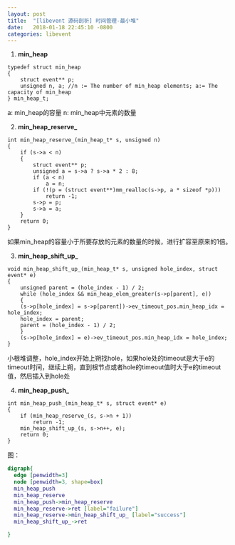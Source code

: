 ```yaml
---
layout: post
title:  "[libevent 源码剖析] 时间管理-最小堆"
date:   2018-01-18 22:45:10 -0800
categories: libevent
---
```


1. **min_heap**
```
typedef struct min_heap
{
	struct event** p;
	unsigned n, a; //n := The number of min_heap elements; a:= The capacity of min_heap
} min_heap_t;
```
a: min_heap的容量
n: min_heap中元素的数量

2. **min_heap_reserve_**
```
int min_heap_reserve_(min_heap_t* s, unsigned n)
{
	if (s->a < n)
	{
		struct event** p;
		unsigned a = s->a ? s->a * 2 : 8;
		if (a < n)
			a = n;
		if (!(p = (struct event**)mm_realloc(s->p, a * sizeof *p)))
			return -1;
		s->p = p;
		s->a = a;
	}
	return 0;
}
```
如果min_heap的容量小于所要存放的元素的数量的时候，进行扩容至原来的1倍。

3. **min_heap_shift_up_**
```
void min_heap_shift_up_(min_heap_t* s, unsigned hole_index, struct event* e)
{
    unsigned parent = (hole_index - 1) / 2;
    while (hole_index && min_heap_elem_greater(s->p[parent], e))
    {
	(s->p[hole_index] = s->p[parent])->ev_timeout_pos.min_heap_idx = hole_index;
	hole_index = parent;
	parent = (hole_index - 1) / 2;
    }
    (s->p[hole_index] = e)->ev_timeout_pos.min_heap_idx = hole_index;
}
```
小根堆调整，hole_index开始上朔找hole，如果hole处的timeout是大于e的timeout时间，继续上朔，直到根节点或者hole的timeout值时大于e的timeout值，然后插入到hole处

4. **min_heap_push_**
```
int min_heap_push_(min_heap_t* s, struct event* e)
{
	if (min_heap_reserve_(s, s->n + 1))
		return -1;
	min_heap_shift_up_(s, s->n++, e);
	return 0;
}
```
图：
```dot
digraph{
  edge [penwidth=3]
  node [penwidth=3, shape=box]
  min_heap_push
  min_heap_reserve
  min_heap_push->min_heap_reserve
  min_heap_reserve->ret [label="failure"]
  min_heap_reserve->min_heap_shift_up_ [label="success"]
  min_heap_shift_up_->ret

}
```
